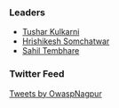 ### Leaders

* [Tushar Kulkarni](mailto:tushar.kulkarni@owasp.org)
* [Hrishikesh Somchatwar](mailto:hrishikesh.somchatwar@owasp.org)
* [Sahil Tembhare](mailto:sahil.tembhare@owasp.org)

### Twitter Feed

<a class="twitter-timeline" data-width="100%" data-height="600" data-theme="light" href="https://twitter.com/OwaspNagpur?ref_src=twsrc%5Etfw">Tweets by OwaspNagpur</a> <script async src="https://platform.twitter.com/widgets.js" charset="utf-8"></script>



